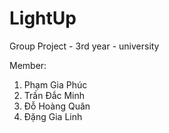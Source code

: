 # LightUp
Group Project - 3rd year - university

Member:
  1. Phạm Gia Phúc
  2. Trần Đắc Minh
  3. Đỗ Hoàng Quân
  4. Đặng Gia Linh
